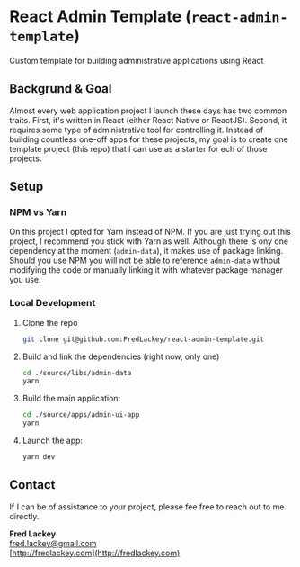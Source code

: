 # React Admin Template (`react-admin-template`)  

Custom template for building administrative applications using React

## Backgrund & Goal  

Almost every web application project I launch these days has two common traits.  First, it's written in React (either React Native or ReactJS).  Second, it requires some type of administrative tool for controlling it.  Instead of building countless one-off apps for these projects, my goal is to create one template project (this repo) that I can use as a starter for ech of those projects.

## Setup  

### NPM vs Yarn  

On this project I opted for Yarn instead of NPM.  If you are just trying out this project, I recommend you stick with Yarn as well.  Although there is ony one dependency at the moment (`admin-data`), it makes use of package linking.  Should you use NPM you will not be able to reference `admin-data` without modifying the code or manually linking it with whatever package manager you use.

### Local Development

1. Clone the repo  

    ```bash
    git clone git@github.com:FredLackey/react-admin-template.git
    ```

1. Build and link the dependencies (right now, only one)

    ```bash
    cd ./source/libs/admin-data  
    yarn
    ```

1. Build the main application:

    ```bash
    cd ./source/apps/admin-ui-app
    yarn
    ```

1. Launch the app:

    ```bash
    yarn dev
    ```

## Contact  

If I can be of assistance to your project, please fee free to reach out to me directly.  

**Fred Lackey**  
[fred.lackey@gmail.com](mailto:fred.lackey@gmail.com)  
[http://fredlackey.com](http://fredlackey.com)  
